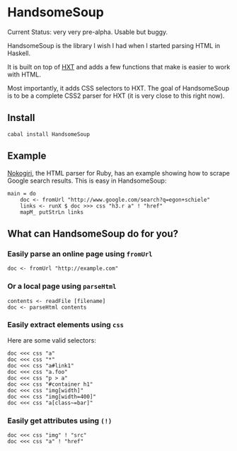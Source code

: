 # HandsomeSoup

Current Status: very very pre-alpha. Usable but buggy.

HandsomeSoup is the library I wish I had when I started parsing HTML in Haskell.

It is built on top of [HXT](http://www.fh-wedel.de/~si/HXmlToolbox/) and adds a few functions that make is easier to work with HTML.

Most importantly, it adds CSS selectors to HXT. The goal of HandsomeSoup is to be a complete CSS2 parser for HXT (it is very close to this right now).

## Install

    cabal install HandsomeSoup

## Example

[Nokogiri](http://nokogiri.org/), the HTML parser for Ruby, has an example showing how to scrape Google search results. This is easy in HandsomeSoup:

    main = do
        doc <- fromUrl "http://www.google.com/search?q=egon+schiele"
        links <- runX $ doc >>> css "h3.r a" ! "href"
        mapM_ putStrLn links

## What can HandsomeSoup do for you?

### Easily parse an online page using `fromUrl`

    doc <- fromUrl "http://example.com"

### Or a local page using `parseHtml`

    contents <- readFile [filename]
    doc <- parseHtml contents

### Easily extract elements using `css`

Here are some valid selectors:

    doc <<< css "a"
    doc <<< css "*"
    doc <<< css "a#link1"
    doc <<< css "a.foo"
    doc <<< css "p > a"
    doc <<< css "#container h1"
    doc <<< css "img[width]"
    doc <<< css "img[width=400]"
    doc <<< css "a[class~=bar]"

### Easily get attributes using `(!)`

    doc <<< css "img" ! "src"
    doc <<< css "a" ! "href"
